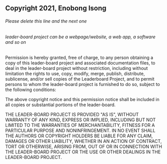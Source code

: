 ## Copyright 2021, Enobong Isong

###### Please delete this line and the next one
###### leader-board project can be a webpage/website, a web app, a software and so on

Permission is hereby granted, free of charge, to any person obtaining a copy of this leader-board project and associated documentation files, to deal in the leader-board project without restriction, including without limitation the rights to use, copy, modify, merge, publish, distribute, sublicense, and/or sell copies of the Leaderboard Project, and to permit persons to whom the leader-board project is furnished to do so, subject to the following conditions:

The above copyright notice and this permission notice shall be included in all copies or substantial portions of the leader-board.

THE LEADER-BOARD PROJECT IS PROVIDED "AS IS", WITHOUT WARRANTY OF ANY KIND, EXPRESS OR IMPLIED, INCLUDING BUT NOT LIMITED TO THE WARRANTIES OF MERCHANTABILITY, FITNESS FOR A PARTICULAR PURPOSE AND NONINFRINGEMENT. IN NO EVENT SHALL THE AUTHORS OR COPYRIGHT HOLDERS BE LIABLE FOR ANY CLAIM, DAMAGES OR OTHER LIABILITY, WHETHER IN AN ACTION OF CONTRACT, TORT OR OTHERWISE, ARISING FROM, OUT OF OR IN CONNECTION WITH THE LEADER-BOARD PROJECT OR THE USE OR OTHER DEALINGS IN THE LEADER-BOARD PROJECT.
